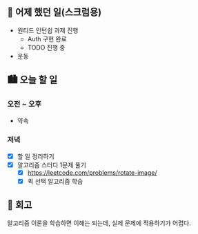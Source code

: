 ## 🌃 어제 했던 일(스크럼용)

- 원티드 인턴쉽 과제 진행
  - Auth 구현 완료
  - TODO 진행 중
- 운동

## 🏙️ 오늘 할 일

### 오전 ~ 오후

- 약속

### 저녁

- [x] 할 일 정리하기
- [x] 알고리즘 스터디 1문제 풀기
  - [x] https://leetcode.com/problems/rotate-image/
  - [x] 퀵 선택 알고리즘 학습

## 🌆 회고

알고리즘 이론을 학습하면 이해는 되는데, 실제 문제에 적용하기가 어렵다.
